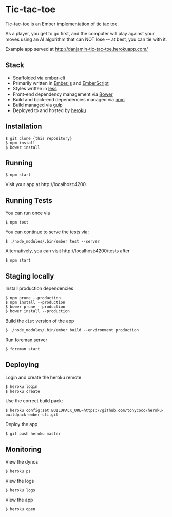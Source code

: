 # Tic-tac-toe

Tic-tac-toe is an Ember implementation of tic tac toe.

As a player, you get to go first, and the computer will play against your moves
using an AI algorithm that can NOT lose -- at best, you can tie with it.

Example app served at http://danjamin-tic-tac-toe.herokuapp.com/

## Stack

* Scaffolded via [ember-cli](http://iamstef.net/ember-cli/)
* Primarily written in [Ember.js](http://emberjs.com/) and [EmberScript](http://emberscript.com/)
* Styles written in [less](http://lesscss.org/)
* Front-end dependency management via [Bower](http://bower.io/)
* Build and back-end dependencies managed via [npm](https://www.npmjs.org/)
* Build managed via [gulp](http://gulpjs.com/)
* Deployed to and hosted by [heroku](http://heroku.com/)

## Installation

    $ git clone {this repository}
    $ npm install
    $ bower install

## Running

    $ npm start

Visit your app at http://localhost:4200.

## Running Tests

You can run once via

    $ npm test

You can continue to serve the tests via:

    $ ./node_modules/.bin/ember test --server

Alternatively, you can visit http://localhost:4200/tests after

    $ npm start

## Staging locally

Install production dependencies

    $ npm prune --production
    $ npm install --production
    $ bower prune --production
    $ bower install --production

Build the `dist` version of the app

    $ ./node_modules/.bin/ember build --environment production

Run foreman server

    $ foreman start

## Deploying

Login and create the heroku remote

    $ heroku login
    $ heroku create

Use the correct build pack:

    $ heroku config:set BUILDPACK_URL=https://github.com/tonycoco/heroku-buildpack-ember-cli.git

Deploy the app

    $ git push heroku master

## Monitoring

View the dynos

    $ heroku ps

View the logs

    $ heroku logs

View the app

    $ heroku open
